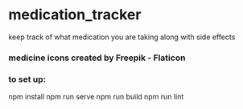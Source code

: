 # medication_tracker
keep track of what medication you are taking along with side effects 

### medicine icons created by Freepik - Flaticon

### to set up:
npm install
npm run serve
npm run build
npm run lint


